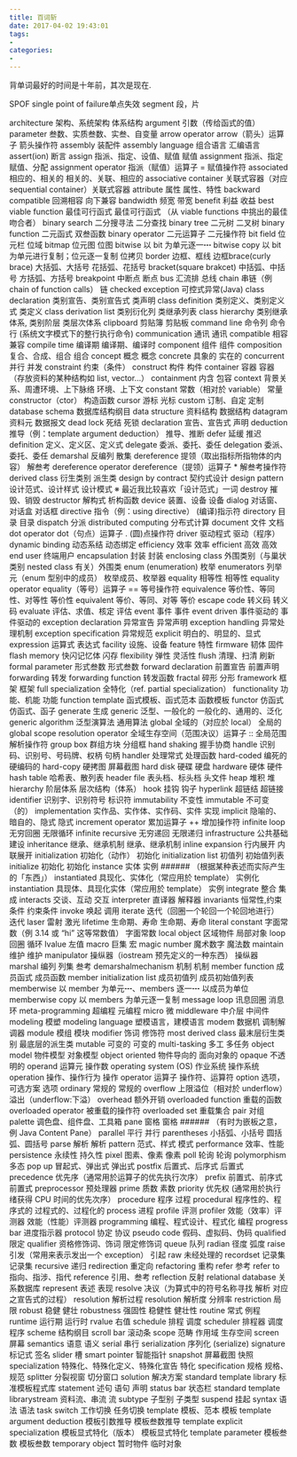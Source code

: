 ```yaml
---
title: 百词斩
date: 2017-04-02 19:43:01
tags:
- 
categories: 
- 
---
```


背单词最好的时间是十年前，其次是现在.

<!--more-->

SPOF single point of failure单点失效
segment 段，片

architecture 架构、系统架构 体系结构
argument 引数（传给函式的值）
parameter 叁数、实质叁数、实叁、自变量
arrow operator arrow（箭头）运算子 箭头操作符
assembly 装配件
assembly language 组合语言 汇编语言
assert(ion) 断言
assign 指派、指定、设值、赋值 赋值
assignment 指派、指定 赋值、分配
assignment operator 指派（赋值）运算子 = 赋值操作符
associated 相应的、相关的 相关的、关联、相应的
associative container 关联式容器（对应 sequential container）关联式容器
attribute 属性 属性、特性
backward compatible 回溯相容 向下兼容
bandwidth 频宽 带宽
benefit 利益 收益
best viable function 最佳可行函式 最佳可行函式 （从 viable functions 中挑出的最佳吻合者）
binary search 二分搜寻法 二分查找
binary tree 二元树 二叉树
binary function 二元函式 双叁函数
binary operator 二元运算子 二元操作符
bit field 位元栏 位域
bitmap 位元图 位图
bitwise 以 bit 为单元逐一┅
bitwise copy 以 bit 为单元进行复制；位元逐一复制 位拷贝
border 边框、框线 边框brace(curly brace) 大括弧、大括号 花括弧、花括号
bracket(square brakcet) 中括弧、中括号 方括弧、方括号
breakpoint 中断点 断点
bus 汇流排 总线
chain 串链（例 chain of function calls） 链
checked exception 可控式异常(Java)
class declaration 类别宣告、类别宣告式 类声明
class definition 类别定义、类别定义式 类定义
class derivation list 类别衍化列 类继承列表
class hierarchy 类别继承体系, 类别阶层 类层次体系
clipboard 剪贴簿 剪贴板
command line 命令列 命令行 (系统文字模式下的整行执行命令)
communication 通讯 通讯
compatible 相容 兼容
compile time 编译期 编译期、编译时
component 组件 组件
composition 复合、合成、组合 组合
concept 概念 概念
concrete 具象的 实在的
concurrent 并行 并发
constraint 约束（条件）
construct 构件 构件
container 容器 容器（存放资料的某种结构如 list, vector…）
containment 内含 包容
context 背景关系、周遭环境、上下脉络 环境、上下文
constant 常数（相对於 variable） 常量
constructor（ctor） 构造函数
cursor 游标 光标
custom 订制、自定 定制
database schema 数据库结构纲目
data structure 资料结构 数据结构
datagram 资料元 数据报文
dead lock 死结 死锁
declaration 宣告、宣告式 声明
deduction 推导（例：template argument deduction） 推导、推断
defer 延缓 推迟
definition 定义、定义区、定义式
delegate 委派、委托、委任
delegation 委派、委托、委任
demarshal 反编列 散集
dereference 提领（取出指标所指物体的内容） 解叁考
dereference operator dereference（提领）运算子 * 解叁考操作符
derived class 衍生类别 派生类
design by contract 契约式设计
design pattern 设计范式、设计样式 设计模式 ※ 最近我比较喜欢「设计范式」一词
destroy 摧毁、销毁
destructor 解构式 析构函数
device 装置、设备 设备
dialog 对话窗、对话盒 对话框
directive 指令（例：using directive） (编译)指示符
directory 目录 目录
dispatch 分派
distributed computing 分布式计算
document 文件 文档
dot operator dot（句点）运算子 . (圆)点操作符
driver 驱动程式 驱动（程序）
dynamic binding 动态系结 动态绑定
efficiency 效率 效率
efficient 高效 高效
end user 终端用户
encapsulation 封装 封装
enclosing class 外围类别（与巢状类别 nested class 有关）外围类
enum (enumeration) 枚举
enumerators 列举元（enum 型别中的成员） 枚举成员、枚举器
equality 相等性 相等性
equality operator equality（等号）运算子 == 等号操作符
equivalence 等价性、等同性、对等性 等价性
equivalent 等价、等同、对等 等价
escape code 转义码 转义码
evaluate 评估、求值、核定 评估
event 事件 事件
event driven 事件驱动的 事件驱动的
exception declaration 异常宣告  异常声明
exception handling 异常处理机制
exception specification 异常规范
explicit 明白的、明显的、显式
expression 运算式 表达式
facility 设施、设备
feature 特性
firmware 韧体 固件
flash memory 快闪记忆体 闪存
flexibility 弹性 灵活性
flush 清理、扫清 刷新
formal parameter 形式叁数 形式叁数
forward declaration 前置宣告 前置声明
forwarding 转发
forwarding function 转发函数
fractal 碎形 分形
framework 框架 框架
full specialization 全特化（ref. partial specialization）
functionality 功能、机能 功能
function template 函式模板、函式范本 函数模板
functor 仿函式 仿函式、函子
generate 生成
generic 泛型、一般化的 一般化的、通用的、泛化
generic algorithm 泛型演算法 通用算法
global 全域的（对应於 local） 全局的
global scope resolution operator 全域生存空间（范围决议）运算子 :: 全局范围解析操作符
group box 群组方块 分组框
hand shaking 握手协商
handle 识别码、识别号、号码牌、权柄 句柄
handler 处理常式 处理函数
hard-coded 编死的 硬编码的
hard-copy 硬拷图 屏幕截图
hard disk 硬碟 硬盘
hardware 硬体 硬件
hash table 哈希表、散列表
header file 表头档、标头档 头文件
heap 堆积 堆
hierarchy 阶层体系 层次结构（体系）
hook 挂钩 钩子
hyperlink 超链结 超链接
identifier 识别字、识别符号 标识符
immutability 不变性
immutable 不可变（的）
implementation 实作品、实作体、实作码、实件 实现
implicit 隐喻的、暗自的、隐式 隐式
increment operator 累加运算子 ++ 增加操作符
infinite loop 无穷回圈 无限循环
infinite recursive 无穷递回 无限递归
infrastructure 公共基础建设
inheritance 继承、继承机制 继承、继承机制
inline expansion 行内展开 内联展开
initialization 初始化（动作） 初始化
initialization list 初值列 初始值列表
initialize 初始化 初始化
instance 实体 实例 ###### （根据某种表述而实际产生的「东西」）
instantiated 具现化、实体化（常应用於 template） 实例化
instantiation 具现体、具现化实体（常应用於 template） 实例
integrate 整合 集成
interacts 交谈、互动 交互
interpreter 直译器 解释器
invariants 恒常性,约束条件 约束条件
invoke 唤起 调用
iterate 迭代（回圈一个轮回一个轮回地进行） 迭代
laser 雷射 激光
lifetime 生命期、寿命 生命期、寿命
literal constant 字面常数（例 3.14 或 “hi” 这等常数值） 字面常数
local object 区域物件 局部对象
loop 回圈 循环
lvalue 左值
macro 巨集 宏
magic number 魔术数字 魔法数
maintain 维护 维护
manipulator 操纵器（iostream 预先定义的一种东西） 操纵器
marshal 编列 列集 叁考 
demarshalmechanism 机制 机制
member function 成员函式 成员函数
member initialization list 成员初值列 成员初始值列表
memberwise 以 member 为单元┅、members 逐一┅ 以成员为单位
memberwise copy 以 members 为单元逐一复制
message loop 讯息回圈 消息环
meta-programming 超编程 元编程
micro 微
middleware 中介层 中间件
modeling 模塑
modeling language 塑模语言，建模语言
modem 数据机 调制解调器
module 模组 模块
modifier 饰词 修饰符
most derived class 最末层衍生类别 最底层的派生类
mutable 可变的 可变的
multi-tasking 多工 多任务
object model 物件模型 对象模型
object oriented 物件导向的 面向对象的
opaque 不透明的
operand 运算元 操作数
operating system (OS) 作业系统 操作系统
operation 操作、操作行为 操作
operator 运算子 操作符、运算符
option 选项，可选方案 选项
ordinary 常规的 常规的
overflow 上限溢位（相对於 underflow） 溢出（underflow:下溢）
overhead 额外开销
overloaded function 重载的函数
overloaded operator 被重载的操作符
overloaded set 重载集合
pair 对组
palette 调色盘、组件盘、工具箱
pane 窗格 窗格 ###### （有时为嵌板之意，例 Java Content Pane）
parallel 平行 并行
parentheses 小括弧、小括号 圆括弧、圆括号
parse 解析 解析
pattern 范式、样式 模式
performance 效率、性能
persistence 永续性 持久性
pixel 图素、像素 像素
poll 轮询 轮询
polymorphism 多态
pop up 冒起式、弹出式 弹出式
postfix 后置式、后序式 后置式
precedence 优先序（通常用於运算子的优先执行次序）
prefix 前置式、前序式 前置式
preprocessor 预处理器
prime 质数 素数
priority 优先权 (通常用於执行绪获得 CPU 时间的优先次序）
procedure 程序 过程
procedural 程序性的、程序式的 过程式的、过程化的
process 进程
profile 评测
profiler 效能（效率）评测器 效能（性能）评测器
programming 编程、程式设计、程式化 编程
progress bar 进度指示器
protocol 协定 协议
pseudo code 假码、虚拟码、伪码
qualified 限定
qualifier 资格修饰词、饰词 限定修饰词
queue 队列
radian 径度 弧度
raise 引发（常用来表示发出一个 exception） 引起
raw 未经处理的
recordset 记录集 记录集
recursive 递归
redirection 重定向
refactoring 重构
refer 参考
refer to 指向、指涉、指代
reference 引用、叁考
reflection 反射
relational database 关系数据库
represent 表述 表现
resolve 决议（为算式中的符号名称寻找 解析 对应之宣告式的过程）
resolution 解析过程
resolution 解析度 分辨率
restriction 局限
robust 稳健 健壮
robustness 强固性 稳健性 健壮性
routine 常式 例程
runtime 运行期 运行时
rvalue 右值
schedule 排程 调度
scheduler 排程器 调度程序
scheme 结构纲目
scroll bar 滚动条
scope 范畴 作用域 生存空间
screen 屏幕
semantics 语意 语义
serial 串行
serialization 序列化 (serialize)
signature 标记式 签名
slider 槽
smart pointer 智能指针
snapshot 屏幕截图 快照
specialization 特殊化、特殊化定义、特殊化宣告 特化
specification 规格 规格、规范
splitter 分裂视窗 切分窗口
solution 解决方案
standard template library 标准模板程式库
statement 述句 语句 声明
status bar 状态栏
standard template librarystream 资料流、串流 流
subtype 子型别 子类型
suspend 挂起
syntax 语法 语法
task switch 工作切换 任务切换
template 模板、范本 模板
template argument deduction 模板引数推导 模板叁数推导
template explicit specialization 模板显式特化（版本） 模板显式特化
template parameter 模板叁数 模板叁数
temporary object 暂时物件 临时对象